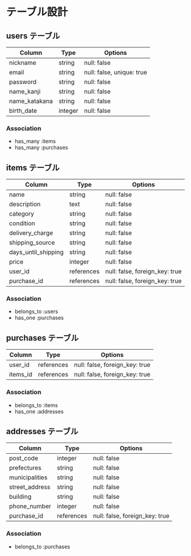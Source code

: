# テーブル設計

## users テーブル

| Column         | Type    | Options     |
| -------------- | ------- | ----------- |
| nickname       | string  | null: false |
| email          | string  | null: false, unique: true |
| password       | string  | null: false |
| name_kanji     | string  | null: false |
| name_katakana  | string  | null: false |
| birth_date     | integer | null: false |

### Association

- has_many :items
- has_many :purchases

## items テーブル

| Column              | Type       | Options     |
| ------------------- | ---------- | ----------- |
| name                | string     | null: false |
| description         | text       | null: false |
| category            | string     | null: false |
| condition           | string     | null: false |
| delivery_charge     | string     | null: false |
| shipping_source     | string     | null: false |
| days_until_shipping | string     | null: false |
| price               | integer    | null: false |
| user_id             | references | null: false, foreign_key: true |
| purchase_id         | references | null: false, foreign_key: true |

### Association

- belongs_to :users
- has_one :purchases

## purchases テーブル

| Column    | Type       | Options     |
| --------- | ---------- | ----------- |
| user_id   | references | null: false, foreign_key: true |
| items_id  | references | null: false, foreign_key: true |

### Association

- belongs_to :items
- has_one :addresses

## addresses テーブル

| Column         | Type       | Options     |
| -------------- | ---------- | ----------- |
| post_code      | integer    | null: false |
| prefectures    | string     | null: false |
| municipalities | string     | null: false |
| street_address | string     | null: false |
| building       | string     | null: false |
| phone_number   | integer    | null: false |
| purchase_id    | references | null: false, foreign_key: true |

### Association

- belongs_to :purchases